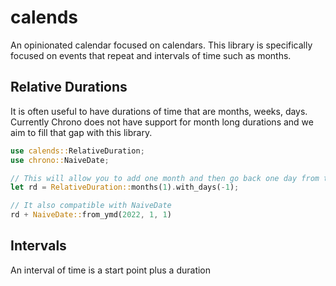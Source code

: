 # calends

An opinionated calendar focused on calendars. This library is specifically focused on events that repeat and intervals of time such as months.

## Relative Durations

It is often useful to have durations of time that are months, weeks, days. Currently Chrono does not have support for month long
durations and we aim to fill that gap with this library.

```rust
use calends::RelativeDuration;
use chrono::NaiveDate;

// This will allow you to add one month and then go back one day from the added month
let rd = RelativeDuration::months(1).with_days(-1);

// It also compatible with NaiveDate
rd + NaiveDate::from_ymd(2022, 1, 1)
```

## Intervals

An interval of time is a start point plus a duration
